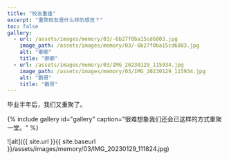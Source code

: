 ```yaml
---
title: "校友重逢"
excerpt: "重聚校友是什么样的感觉？"
toc: false
gallery:
  - url: /assets/images/memory/03/-6b27f0ba15cd6803.jpg
    image_path: /assets/images/memory/03/-6b27f0ba15cd6803.jpg
    alt: "卿卿"
    title: "卿卿"
  - url: /assets/images/memory/03/IMG_20230129_115934.jpg
    image_path: /assets/images/memory/03/IMG_20230129_115934.jpg
    alt: "鹏哥"
    title: "鹏哥"
---
```


毕业半年后，我们又重聚了。

{% include gallery id="gallery" caption="很难想象我们还会已这样的方式重聚一堂。" %}

![alt]({{ site.url }}{{ site.baseurl }}/assets/images/memory/03/IMG_20230129_111824.jpg)